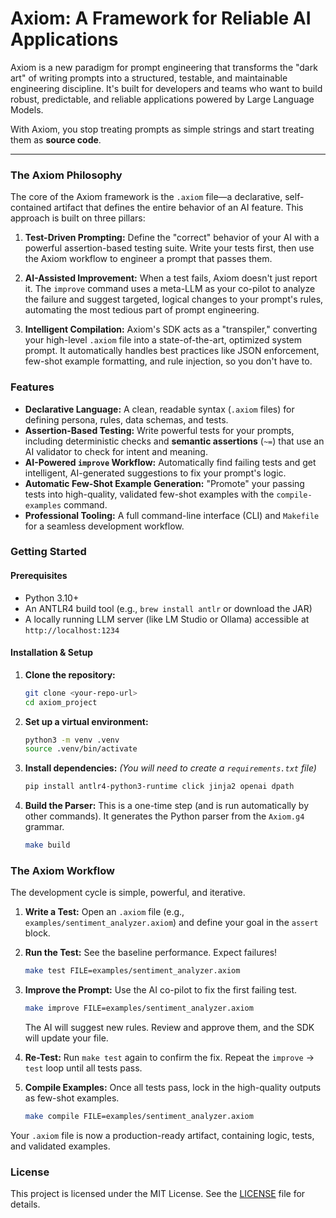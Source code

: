 # Axiom: A Framework for Reliable AI Applications

Axiom is a new paradigm for prompt engineering that transforms the "dark art" of writing prompts into a structured, testable, and maintainable engineering discipline. It's built for developers and teams who want to build robust, predictable, and reliable applications powered by Large Language Models.

With Axiom, you stop treating prompts as simple strings and start treating them as **source code**.

---

### The Axiom Philosophy

The core of the Axiom framework is the `.axiom` file—a declarative, self-contained artifact that defines the entire behavior of an AI feature. This approach is built on three pillars:

1.  **Test-Driven Prompting:** Define the "correct" behavior of your AI with a powerful assertion-based testing suite. Write your tests first, then use the Axiom workflow to engineer a prompt that passes them.

2.  **AI-Assisted Improvement:** When a test fails, Axiom doesn't just report it. The `improve` command uses a meta-LLM as your co-pilot to analyze the failure and suggest targeted, logical changes to your prompt's rules, automating the most tedious part of prompt engineering.

3.  **Intelligent Compilation:** Axiom's SDK acts as a "transpiler," converting your high-level `.axiom` file into a state-of-the-art, optimized system prompt. It automatically handles best practices like JSON enforcement, few-shot example formatting, and rule injection, so you don't have to.

### Features

*   **Declarative Language:** A clean, readable syntax (`.axiom` files) for defining persona, rules, data schemas, and tests.
*   **Assertion-Based Testing:** Write powerful tests for your prompts, including deterministic checks and **semantic assertions** (`~=`) that use an AI validator to check for intent and meaning.
*   **AI-Powered `improve` Workflow:** Automatically find failing tests and get intelligent, AI-generated suggestions to fix your prompt's logic.
*   **Automatic Few-Shot Example Generation:** "Promote" your passing tests into high-quality, validated few-shot examples with the `compile-examples` command.
*   **Professional Tooling:** A full command-line interface (CLI) and `Makefile` for a seamless development workflow.

### Getting Started

#### Prerequisites

*   Python 3.10+
*   An ANTLR4 build tool (e.g., `brew install antlr` or download the JAR)
*   A locally running LLM server (like LM Studio or Ollama) accessible at `http://localhost:1234`

#### Installation & Setup

1.  **Clone the repository:**
    ```bash
    git clone <your-repo-url>
    cd axiom_project
    ```

2.  **Set up a virtual environment:**
    ```bash
    python3 -m venv .venv
    source .venv/bin/activate
    ```

3.  **Install dependencies:**
    *(You will need to create a `requirements.txt` file)*
    ```bash
    pip install antlr4-python3-runtime click jinja2 openai dpath
    ```

4.  **Build the Parser:**
    This is a one-time step (and is run automatically by other commands). It generates the Python parser from the `Axiom.g4` grammar.
    ```bash
    make build
    ```

### The Axiom Workflow

The development cycle is simple, powerful, and iterative.

1.  **Write a Test:** Open an `.axiom` file (e.g., `examples/sentiment_analyzer.axiom`) and define your goal in the `assert` block.

2.  **Run the Test:** See the baseline performance. Expect failures!
    ```bash
    make test FILE=examples/sentiment_analyzer.axiom
    ```

3.  **Improve the Prompt:** Use the AI co-pilot to fix the first failing test.
    ```bash
    make improve FILE=examples/sentiment_analyzer.axiom
    ```
    The AI will suggest new rules. Review and approve them, and the SDK will update your file.

4.  **Re-Test:** Run `make test` again to confirm the fix. Repeat the `improve` -> `test` loop until all tests pass.

5.  **Compile Examples:** Once all tests pass, lock in the high-quality outputs as few-shot examples.
    ```bash
    make compile FILE=examples/sentiment_analyzer.axiom
    ```

Your `.axiom` file is now a production-ready artifact, containing logic, tests, and validated examples.

### License

This project is licensed under the MIT License. See the [LICENSE](LICENSE) file for details.